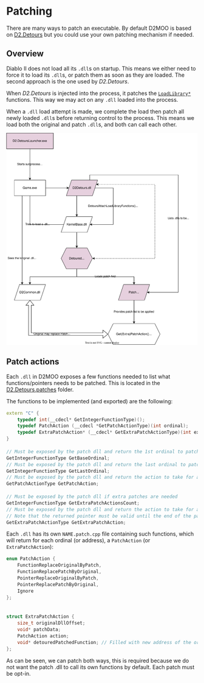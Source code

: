 # Patching

There are many ways to patch an executable.
By default D2MOO is based on [D2.Detours](https://github.com/Lectem/D2.Detours) but you could use your own patching mechanism if needed.

## Overview

Diablo II does not load all its `.dll`s on startup.
This means we either need to force it to load its `.dll`s, or patch them as soon as they are loaded. The second approach is the one used by *D2.Detours*.

When *D2.Detours* is injected into the process, it patches the [`LoadLibrary*`](https://learn.microsoft.com/en-us/windows/win32/api/libloaderapi/nf-libloaderapi-loadlibraryw) functions. This way we may act on any `.dll` loaded into the process.

When a `.dll` load attempt is made, we complete the load then patch all newly loaded `.dll`s before returning control to the process. This means we load both the original and patch `.dll`s, and both can call each other.

![Patching Overview](assets/draw.io/PatchingOverview.drawio.svg)

## Patch actions

Each `.dll` in D2MOO exposes a few functions needed to list what functions/pointers needs to be patched. This is located in the [D2.Detours.patches](D2.Detours.patches/1.10f) folder.

The functions to be implemented (and exported) are the following:

```cpp
extern "C" {
	typedef int(__cdecl* GetIntegerFunctionType)();
	typedef PatchAction (__cdecl *GetPatchActionType)(int ordinal);
	typedef ExtraPatchAction* (__cdecl* GetExtraPatchActionType)(int extraPatchActionIndex);
}

// Must be exposed by the patch dll and return the 1st ordinal to patch
GetIntegerFunctionType GetBaseOrdinal;
// Must be exposed by the patch dll and return the last ordinal to patch
GetIntegerFunctionType GetLastOrdinal;
// Must be exposed by the patch dll and return the action to take for a given ordinal
GetPatchActionType GetPatchAction;

// Must be exposed by the patch dll if extra patches are needed
GetIntegerFunctionType GetExtraPatchActionsCount;
// Must be exposed by the patch dll and return the action to take for a given extra action index
// Note that the returned pointer must be valid until the end of the patching, and not be reused between GetExtraPatchAction calls since we will fill the detouredPatchedFunction field.
GetExtraPatchActionType GetExtraPatchAction;
```


Each `.dll` has its own `NAME.patch.cpp` file containing such functions, which will return for each ordinal (or address), a `PatchAction` (or `ExtraPatchAction`):

```c
enum PatchAction {
	FunctionReplaceOriginalByPatch,
	FunctionReplacePatchByOriginal,
	PointerReplaceOriginalByPatch,
	PointerReplacePatchByOriginal,
	Ignore
};


struct ExtraPatchAction {
	size_t originalDllOffset;
	void* patchData;
	PatchAction action;
	void* detouredPatchedFunction; // Filled with new address of the original function. You can use it to call the old function from your patch.
};
```

As can be seen, we can patch both ways, this is required because we do not want the patch .dll to call its own functions by default. Each patch must be opt-in.

